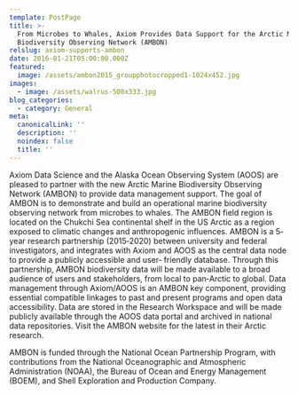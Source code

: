 ```yaml
---
template: PostPage
title: >-
  From Microbes to Whales, Axiom Provides Data Support for the Arctic Marine
  Biodiversity Observing Network (AMBON)
relslug: axiom-supports-ambon
date: 2016-01-21T05:00:00.000Z
featured:
  image: /assets/ambon2015_groupphotocropped1-1024x452.jpg
images:
  - image: /assets/walrus-500x333.jpg
blog_categories:
  - category: General
meta:
  canonicalLink: ''
  description: ''
  noindex: false
  title: ''
---
```

Axiom Data Science and the Alaska Ocean Observing System (AOOS) are pleased to partner with the new Arctic Marine Biodiversity Observing Network (AMBON) to provide data management support. The goal of AMBON is to demonstrate and build an operational marine biodiversity observing network from microbes to whales. The AMBON field region is located on the Chukchi Sea continental shelf in the US Arctic as a region exposed to climatic changes and anthropogenic influences. AMBON is a 5‐year research partnership (2015‐2020) between university and federal investigators, and integrates with Axiom and AOOS as the central data node to provide a publicly accessible and user‐ friendly database. Through this partnership, AMBON biodiversity data will be made available to a broad audience of users and stakeholders, from local to pan‐Arctic to global. Data management through Axiom/AOOS is an AMBON key component, providing essential compatible linkages to past and present programs and open data accessibility. Data are stored in the Research Workspace and will be made publicly available through the AOOS data portal and archived in national data repositories. Visit the AMBON website for the latest in their Arctic research.

AMBON is funded through the National Ocean Partnership Program, with contributions from the National Oceanographic and Atmospheric Administration (NOAA), the Bureau of Ocean and Energy Management (BOEM), and Shell Exploration and Production Company.

